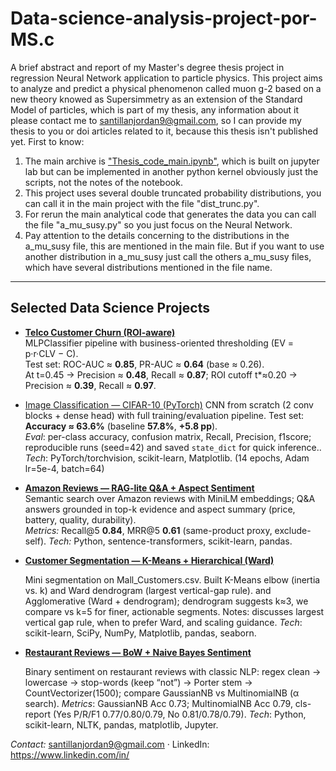 # Data-science-analysis-project-por-MS.c
A brief abstract and report of my Master's degree thesis project in regression Neural Network application to particle physics.
This project aims to analyze and predict a physical phenomenon called muon g-2 based on a new theory knowed as Supersimmetry as an extension of the Standard Model of particles, which is part of my thesis, any information about it please contact me to santillanjordan9@gmail.com, so I can provide my thesis to you or doi articles related to it, because this thesis isn't published yet.
First to know:
1. The main archive is ["Thesis_code_main.ipynb"](./thesis_code_rep_j), which is built on jupyter lab but can be implemented in another python kernel obviously just the scripts, not the notes of the notebook.
2. This project uses several double truncated  probability distributions, you can call it in the main project with the file "dist_trunc.py".
3. For rerun the main analytical code that generates the data you can call the file "a_mu_susy.py" so you just focus on the Neural Network.
4. Pay attention to the details concerning to the distributions in the a_mu_susy file, this are mentioned in the main file. But if you want to use another distribution in a_mu_susy just call the others a_mu_susy files, which have several distributions mentioned in the file name.

---

## Selected Data Science Projects

- **[Telco Customer Churn (ROI-aware)](./Jobs%20projects/Project1/)**  
  MLPClassifier pipeline with business-oriented thresholding (EV = p·r·CLV − C).  
  Test set: ROC-AUC ≈ **0.85**, PR-AUC ≈ **0.64** (base ≈ 0.26).  
  At t=0.45 → Precision ≈ **0.48**, Recall ≈ **0.87**; ROI cutoff t*≈0.20 → Precision ≈ **0.39**, Recall ≈ **0.97**.

- [Image Classification — CIFAR-10 (PyTorch)](./Jobs%20projects/CNN%20with%20pytorch/)
  CNN from scratch (2 conv blocks + dense head) with full training/evaluation pipeline.
  Test set: **Accuracy ≈ 63.6%** (baseline **57.8%**, **+5.8 pp**).  
  *Eval*: per-class accuracy, confusion matrix, Recall, Precision, f1score; reproducible runs (seed=42) and saved `state_dict` for quick inference..  
  *Tech*: PyTorch/torchvision, scikit-learn, Matplotlib.  (14 epochs, Adam lr=5e-4, batch=64)

- **[Amazon Reviews — RAG-lite Q&A + Aspect Sentiment](https://github.com/Jsan2178/Data-science-analysis-project-por-MS.c/tree/master/Jobs%20projects/project%203%20git)**  
  Semantic search over Amazon reviews with MiniLM embeddings; Q&A answers grounded in top-k evidence and aspect summary (price, battery, quality, durability).  
  *Metrics:* Recall@5 **0.84**, MRR@5 **0.61** (same-product proxy, exclude-self).
  *Tech:* Python, sentence-transformers, scikit-learn, pandas.

- **[Customer Segmentation — K-Means + Hierarchical (Ward)](./Jobs%20projects/Clustering(K-means-hierarchical)/)**

  Mini segmentation on Mall_Customers.csv. Built K-Means elbow (inertia vs. k) and Ward dendrogram (largest vertical-gap rule). and Agglomerative (Ward + dendrogram); dendrogram suggests k≈3, we compare vs k=5
  for finer, actionable segments.
  Notes: discusses largest vertical gap rule, when to prefer Ward, and scaling guidance.
  *Tech*: scikit-learn, SciPy, NumPy, Matplotlib, pandas, seaborn.

- **[Restaurant Reviews — BoW + Naive Bayes Sentiment](./Jobs%20projects/NLP%20project/)**

  Binary sentiment on restaurant reviews with classic NLP: regex clean → lowercase → stop-words (keep “not”) → Porter stem → CountVectorizer(1500); compare GaussianNB vs MultinomialNB (α search).
  *Metrics*: GaussianNB Acc 0.73; MultinomialNB Acc 0.79, cls-report (Yes P/R/F1 0.77/0.80/0.79, No 0.81/0.78/0.79).
  *Tech*: Python, scikit-learn, NLTK, pandas, matplotlib, Jupyter.

*Contact:* santillanjordan9@gmail.com · LinkedIn: https://www.linkedin.com/in/<tu-handle>
